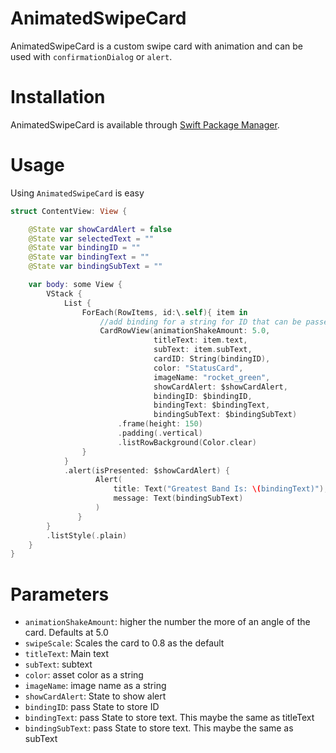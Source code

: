 # AnimatedSwipeCard

AnimatedSwipeCard is a custom swipe card with animation and can be used with `confirmationDialog` or `alert`.


# Installation

AnimatedSwipeCard is available through [Swift Package Manager](https://swift.org/package-manager/).

# Usage

Using `AnimatedSwipeCard` is easy 

```swift
struct ContentView: View {

    @State var showCardAlert = false
    @State var selectedText = ""
    @State var bindingID = ""
    @State var bindingText = ""
    @State var bindingSubText = ""

    var body: some View {
        VStack {
            List {
                ForEach(RowItems, id:\.self){ item in
                    //add binding for a string for ID that can be passed
                    CardRowView(animationShakeAmount: 5.0,
                                titleText: item.text,
                                subText: item.subText,
                                cardID: String(bindingID),
                                color: "StatusCard",
                                imageName: "rocket_green",
                                showCardAlert: $showCardAlert,
                                bindingID: $bindingID,
                                bindingText: $bindingText,
                                bindingSubText: $bindingSubText)
                        .frame(height: 150)
                        .padding(.vertical)
                        .listRowBackground(Color.clear)
                }
            }
            .alert(isPresented: $showCardAlert) {
                   Alert(
                       title: Text("Greatest Band Is: \(bindingText)"),
                       message: Text(bindingSubText)
                   )
               }
        }
        .listStyle(.plain)
    }
}
```

# Parameters

- `animationShakeAmount`: higher the number the more of an angle of the card. Defaults at 5.0
- `swipeScale`: Scales the card to 0.8 as the default
- `titleText`: Main text
- `subText`: subtext
- `color`: asset color as a string
- `imageName`: image name as a string
- `showCardAlert`: State to show alert
- `bindingID`: pass State to store ID
- `bindingText`: pass State to store text. This maybe the same as titleText
- `bindingSubText`: pass State to store text. This maybe the same as subText
